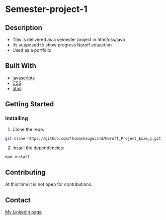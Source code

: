 # Semester-project-1

## Description

- This is delivered as a semester project in html/css/java
- Its supposed to show progress Noroff eduaction
- Used as a portfolio

## Built With

- [javascripts](https://www.javascript.com/)
- [CSS](https://en.wikipedia.org/wiki/CSS)
- [html](https://html.com/)

## Getting Started

### Installing

1. Clone the repo:

```bash
git clone https://github.com/Thomashaugeland/Noroff_Project_Exam_1.git
```

2. Install the dependencies:

```
npm install
```

## Contributing

At this time it is not open for contributions.

## Contact

[My LinkedIn page](www.linkedin.com/in/thomas-haugeland)

